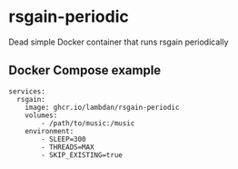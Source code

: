 # rsgain-periodic
Dead simple Docker container that runs rsgain periodically


## Docker Compose example

```
services:
  rsgain:
    image: ghcr.io/lambdan/rsgain-periodic
    volumes:
        - /path/to/music:/music
    environment:
        - SLEEP=300
        - THREADS=MAX
        - SKIP_EXISTING=true
```